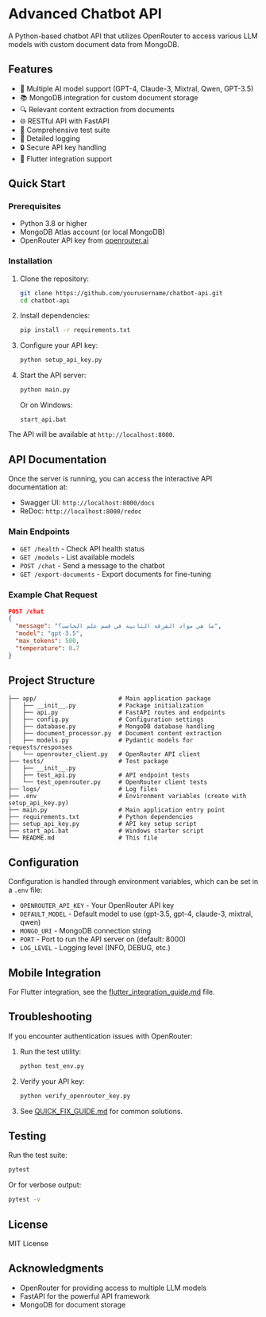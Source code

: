 # Advanced Chatbot API

A Python-based chatbot API that utilizes OpenRouter to access various LLM models with custom document data from MongoDB.

## Features

- 🚀 Multiple AI model support (GPT-4, Claude-3, Mixtral, Qwen, GPT-3.5)
- 📚 MongoDB integration for custom document storage
- 🔍 Relevant content extraction from documents
- 🌐 RESTful API with FastAPI
- 🧪 Comprehensive test suite
- 📝 Detailed logging
- 🔒 Secure API key handling
- 📱 Flutter integration support

## Quick Start

### Prerequisites

- Python 3.8 or higher
- MongoDB Atlas account (or local MongoDB)
- OpenRouter API key from [openrouter.ai](https://openrouter.ai/keys)

### Installation

1. Clone the repository:
   ```bash
   git clone https://github.com/yourusername/chatbot-api.git
   cd chatbot-api
   ```

2. Install dependencies:
   ```bash
   pip install -r requirements.txt
   ```

3. Configure your API key:
   ```bash
   python setup_api_key.py
   ```

4. Start the API server:
   ```bash
   python main.py
   ```
   
   Or on Windows:
   ```
   start_api.bat
   ```

The API will be available at `http://localhost:8000`.

## API Documentation

Once the server is running, you can access the interactive API documentation at:
- Swagger UI: `http://localhost:8000/docs`
- ReDoc: `http://localhost:8000/redoc`

### Main Endpoints

- `GET /health` - Check API health status
- `GET /models` - List available models
- `POST /chat` - Send a message to the chatbot
- `GET /export-documents` - Export documents for fine-tuning

### Example Chat Request

```json
POST /chat
{
  "message": "ما هي مواد الفرقة الثانية في قسم علم الحاسب؟",
  "model": "gpt-3.5",
  "max_tokens": 500,
  "temperature": 0.7
}
```

## Project Structure

```
├── app/                       # Main application package
│   ├── __init__.py            # Package initialization
│   ├── api.py                 # FastAPI routes and endpoints
│   ├── config.py              # Configuration settings
│   ├── database.py            # MongoDB database handling
│   ├── document_processor.py  # Document content extraction
│   ├── models.py              # Pydantic models for requests/responses
│   └── openrouter_client.py   # OpenRouter API client
├── tests/                     # Test package
│   ├── __init__.py
│   ├── test_api.py            # API endpoint tests
│   └── test_openrouter.py     # OpenRouter client tests
├── logs/                      # Log files
├── .env                       # Environment variables (create with setup_api_key.py)
├── main.py                    # Main application entry point
├── requirements.txt           # Python dependencies
├── setup_api_key.py           # API key setup script
├── start_api.bat              # Windows starter script
└── README.md                  # This file
```

## Configuration

Configuration is handled through environment variables, which can be set in a `.env` file:

- `OPENROUTER_API_KEY` - Your OpenRouter API key
- `DEFAULT_MODEL` - Default model to use (gpt-3.5, gpt-4, claude-3, mixtral, qwen)
- `MONGO_URI` - MongoDB connection string
- `PORT` - Port to run the API server on (default: 8000)
- `LOG_LEVEL` - Logging level (INFO, DEBUG, etc.)

## Mobile Integration

For Flutter integration, see the [flutter_integration_guide.md](flutter_integration_guide.md) file.

## Troubleshooting

If you encounter authentication issues with OpenRouter:

1. Run the test utility:
   ```bash
   python test_env.py
   ```

2. Verify your API key:
   ```bash
   python verify_openrouter_key.py
   ```

3. See [QUICK_FIX_GUIDE.md](QUICK_FIX_GUIDE.md) for common solutions.

## Testing

Run the test suite:

```bash
pytest
```

Or for verbose output:

```bash
pytest -v
```

## License

MIT License

## Acknowledgments

- OpenRouter for providing access to multiple LLM models
- FastAPI for the powerful API framework
- MongoDB for document storage 